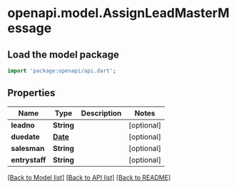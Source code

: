 # openapi.model.AssignLeadMasterMessage

## Load the model package
```dart
import 'package:openapi/api.dart';
```

## Properties
Name | Type | Description | Notes
------------ | ------------- | ------------- | -------------
**leadno** | **String** |  | [optional] 
**duedate** | [**Date**](Date.md) |  | [optional] 
**salesman** | **String** |  | [optional] 
**entrystaff** | **String** |  | [optional] 

[[Back to Model list]](../README.md#documentation-for-models) [[Back to API list]](../README.md#documentation-for-api-endpoints) [[Back to README]](../README.md)


